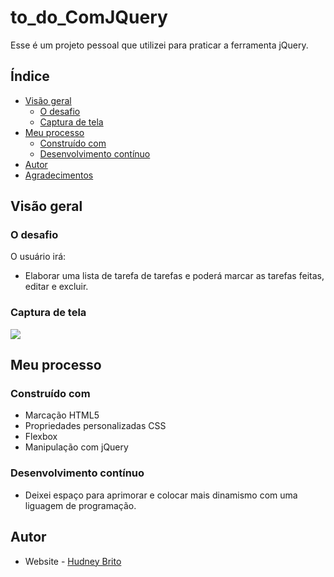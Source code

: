 # to_do_ComJQuery



Esse é um projeto pessoal que utilizei para praticar a ferramenta jQuery.



## Índice

- [Visão geral](#visão-geral)
  - [O desafio](#o-desafio)
  - [Captura de tela](#captura-de-tela)
- [Meu processo](#meu-processo)
  - [Construído com](#construído-com)
  - [Desenvolvimento contínuo](#desenvolvimento-contínuo)
- [Autor](#autor)
- [Agradecimentos](#acknowledgments)

## Visão geral

### O desafio

O usuário irá:

- Elaborar uma lista de tarefa de tarefas e poderá marcar as tarefas feitas, editar e excluir.

### Captura de tela

![](./assets/toDo_comJQuery.gif)


## Meu processo

### Construído com

- Marcação HTML5
- Propriedades personalizadas CSS
- Flexbox
- Manipulação com jQuery

### Desenvolvimento contínuo

  - Deixei espaço para aprimorar e colocar mais dinamismo com uma liguagem de programação.

## Autor

- Website - [Hudney Brito](https://hudney-fsbrito.github.io/Hudney-Brito-Portfolio-/)
